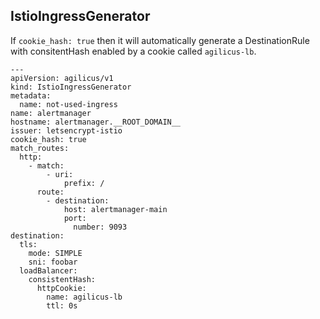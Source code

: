 ## IstioIngressGenerator

If `cookie_hash: true` then it will automatically generate
a DestinationRule with consitentHash enabled by a cookie
called `agilicus-lb`.

```
---
apiVersion: agilicus/v1
kind: IstioIngressGenerator
metadata:
  name: not-used-ingress
name: alertmanager
hostname: alertmanager.__ROOT_DOMAIN__
issuer: letsencrypt-istio
cookie_hash: true
match_routes:
  http:
    - match:
        - uri:
            prefix: /
      route:
        - destination:
            host: alertmanager-main
            port:
              number: 9093
destination:
  tls:
    mode: SIMPLE
    sni: foobar
  loadBalancer:
    consistentHash:
      httpCookie:
        name: agilicus-lb
        ttl: 0s
```
